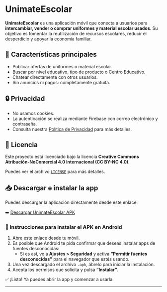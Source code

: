 # UnimateEscolar

**UnimateEscolar** es una aplicación móvil que conecta a usuarios para **intercambiar, vender o comprar uniformes y material escolar usados**. Su objetivo es fomentar la reutilización de recursos escolares, reducir el desperdicio y apoyar la economía familiar.

## 📱 Características principales

- Publicar ofertas de uniformes o material escolar.
- Buscar por nivel educativo, tipo de producto o Centro Educativo.
- Chatear directamente con otros usuarios.
- Sin anuncios ni pagos: completamente gratuita.

## 🔒 Privacidad

- No usamos cookies.
- La autenticación se realiza mediante Firebase con  correo electrónico y contraseña.
- Consulta nuestra [Política de Privacidad](https://sites.google.com/view/unimatescolar/politica-de-privacidad) para más detalles.

## 🚫 Licencia

Este proyecto está licenciado bajo la licencia **Creative Commons Atribución-NoComercial 4.0 Internacional (CC BY-NC 4.0)**.

Puedes ver el archivo [`LICENSE`](LICENSE) para más detalles.

## 📥 Descargar e instalar la app

Puedes descargar la aplicación directamente desde este enlace:

➡️ [Descargar UnimateEscolar APK](https://github.com/TU_USUARIO/TU_REPOSITORIO/releases/download/v1.0/UnimateEscolar-v1.0.apk)

### 📲 Instrucciones para instalar el APK en Android

1. Abre este enlace desde tu móvil.
2. Es posible que Android te pida confirmar que deseas instalar apps de fuentes desconocidas:
   - Si es así, ve a **Ajustes > Seguridad** y activa **“Permitir fuentes desconocidas”** para el navegador que estés usando.
3. Una vez descargado el archivo `.apk`, ábrelo para iniciar la instalación.
4. Acepta los permisos que solicita y pulsa **“Instalar”**.

✅ ¡Listo! Ya puedes abrir la app y comenzar a usarla.


---



